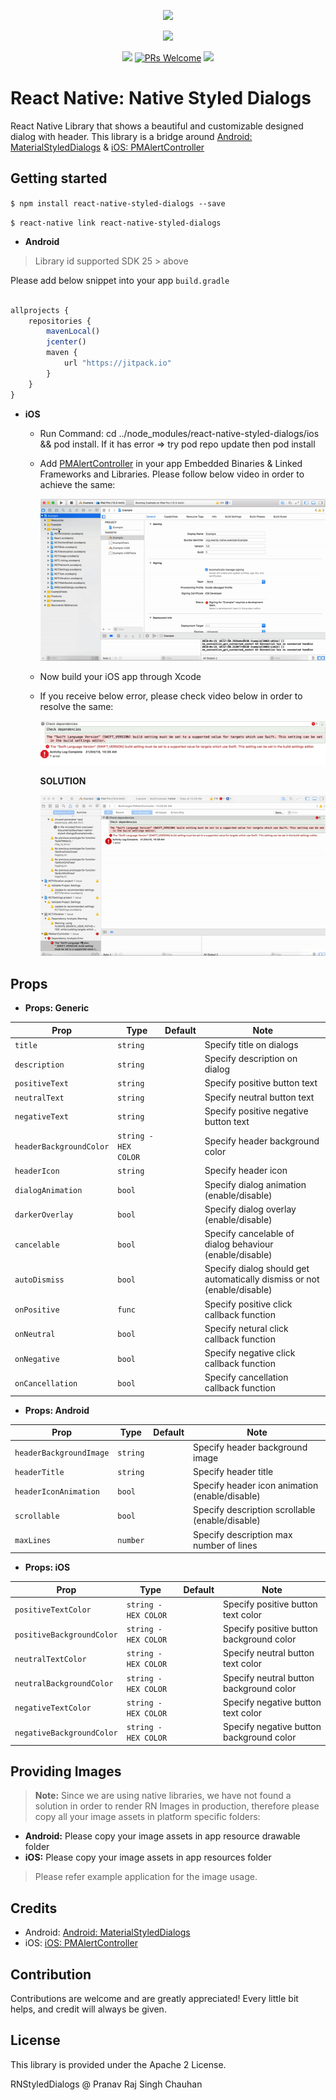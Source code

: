 

<p align="center">
  <img src="https://raw.githubusercontent.com/javiersantos/MaterialStyledDialogs/master/Screenshots/banner.png" />
</p>

<p align="center">
  <img src="https://raw.githubusercontent.com/pmusolino/PMAlertController/master/preview_pmalertacontroller.png" />
</p>


<p align="center">
  <a href="https://www.npmjs.com/package/react-native-styled-dialogs"><img src="http://img.shields.io/npm/v/react-native-styled-dialogs.svg?style=flat" /></a>
  <a href="https://github.com/prscX/react-native-styled-dialogs/pulls"><img alt="PRs Welcome" src="https://img.shields.io/badge/PRs-welcome-brightgreen.svg" /></a>
  <a href="https://github.com/prscX/react-native-styled-dialogs#License"><img src="https://img.shields.io/npm/l/react-native-styled-dialogs.svg?style=flat" /></a>
</p>



# React Native: Native Styled Dialogs
React Native Library that shows a beautiful and customizable designed dialog with header. This library is a bridge around [Android: MaterialStyledDialogs](https://github.com/javiersantos/) & [iOS: PMAlertController](https://github.com/pmusolino/PMAlertController)


## Getting started

`$ npm install react-native-styled-dialogs --save`

`$ react-native link react-native-styled-dialogs`


- **Android**

> Library id supported SDK 25 > above

Please add below snippet into your app `build.gradle`

```javascript

allprojects {
    repositories {
        mavenLocal()
        jcenter()
        maven {
            url "https://jitpack.io"
        }
    }
}
```


- **iOS**

  - Run Command: cd ../node_modules/react-native-styled-dialogs/ios && pod install. If it has error => try pod repo update then pod install

  - Add [PMAlertController](https://github.com/pmusolino/PMAlertController) in your app Embedded Binaries & Linked Frameworks and Libraries. Please follow below video in order to achieve the same:

    <img src="./assets/setup.gif" />

  - Now build your iOS app through Xcode

  - If you receive below error, please check video below in order to resolve the same:

    <img src="./assets/swift-error.png" />

    **SOLUTION**

    <img src="./assets/swift-error.gif" />

## Props

- **Props: Generic**

| Prop              | Type       | Default | Note                                                                                                       |
| ----------------- | ---------- | ------- | ---------------------------------------------------------------------------------------------------------- |
| `title`       | `string`     |         | Specify title on dialogs
| `description`       | `string`     |         | Specify description on dialog
| `positiveText`       | `string`     |         | Specify positive button text
| `neutralText`       | `string`     |         | Specify neutral button text
| `negativeText`       | `string`     |         | Specify positive negative button text
| `headerBackgroundColor`       | `string - HEX COLOR`     |         | Specify header background color
| `headerIcon`       | `string`     |         | Specify header icon
| `dialogAnimation`       | `bool`     |         | Specify dialog animation (enable/disable)
| `darkerOverlay`       | `bool`     |         | Specify dialog overlay (enable/disable)
| `cancelable`       | `bool`     |         | Specify cancelable of dialog behaviour (enable/disable)
| `autoDismiss`       | `bool`     |         | Specify dialog should get automatically dismiss or not (enable/disable)
| `onPositive`       | `func`     |         | Specify positive click callback function
| `onNeutral`       | `bool`     |         | Specify netural click callback function
| `onNegative`       | `bool`     |         | Specify negative click callback function
| `onCancellation`       | `bool`     |         | Specify cancellation callback function



- **Props: Android**

| Prop              | Type       | Default | Note                                                                                                       |
| ----------------- | ---------- | ------- | ---------------------------------------------------------------------------------------------------------- |
| `headerBackgroundImage`       | `string`     |         | Specify header background image
| `headerTitle`       | `string`     |         | Specify header title
| `headerIconAnimation`       | `bool`     |         | Specify header icon animation (enable/disable)
| `scrollable`       | `bool`     |         | Specify description scrollable (enable/disable)
| `maxLines`       | `number`     |         | Specify description max number of lines


- **Props: iOS**

| Prop              | Type       | Default | Note                                                                                                       |
| ----------------- | ---------- | ------- | ---------------------------------------------------------------------------------------------------------- |
| `positiveTextColor`      | `string - HEX COLOR`     |         | Specify positive button text color
| `positiveBackgroundColor`      | `string - HEX COLOR`     |         | Specify positive button background color
| `neutralTextColor`      | `string - HEX COLOR`     |         | Specify neutral button text color
| `neutralBackgroundColor`      | `string - HEX COLOR`     |         | Specify neutral button background color
| `negativeTextColor`      | `string - HEX COLOR`     |         | Specify negative button text color
| `negativeBackgroundColor`      | `string - HEX COLOR`     |         | Specify negative button background color


## Providing Images

> **Note:** Since we are using native libraries, we have not found a solution in order to render RN Images in production, therefore please copy all your image assets in platform specific folders:

- **Android:** Please copy your image assets in app resource drawable folder
- **iOS:** Please copy your image assets in app resources folder

> Please refer example application for the image usage.


## Credits

- Android: [Android: MaterialStyledDialogs](https://github.com/javiersantos/)
- iOS: [iOS: PMAlertController](https://github.com/pmusolino/PMAlertController)

## Contribution
Contributions are welcome and are greatly appreciated! Every little bit helps, and credit will always be given.


## License
This library is provided under the Apache 2 License.

RNStyledDialogs @ Pranav Raj Singh Chauhan

